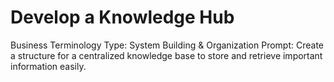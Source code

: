 # Develop a Knowledge Hub

Business Terminology Type: System Building & Organization
Prompt: Create a structure for a centralized knowledge base to store and retrieve important information easily.